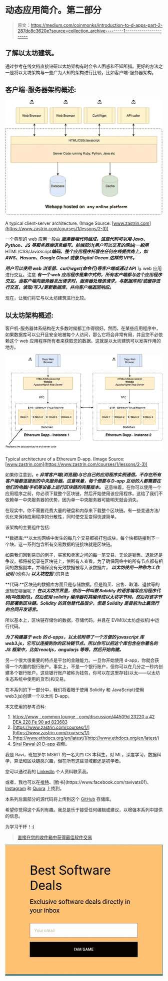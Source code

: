 # 动态应用简介。第二部分

> 原文：<https://medium.com/coinmonks/introduction-to-d-apps-part-2-287dc8c3620e?source=collection_archive---------1----------------------->

## 了解以太坊建筑。

通过参考在线文档直接钻研以太坊架构有时会令人困惑和不知所措。更好的方法之一是将以太坊架构与一些广为人知的架构进行比较，比如客户端-服务器架构。

## 客户端-服务器架构概述:

![](img/4f190bf55cf223d355dcd8c3d886b8da.png)

A typical client-server architecture. (Image Source: [www.zastrin.com](https://www.zastrin.com/courses/1/lessons/2-3))

一个典型的 web 应用一般由 ***服务器端代码组成，这些代码可以用 Java、Python、JS*** ***等服务器端语言编写。前端部分(用户可以交互的网站)一般用***HTML/CSS/JavaScript***编码。整个应用程序托管在任何在线提供商上，如 AWS、Hasura、Google Cloud 或像 Digital Ocean 这样的 VPS。***

***用户可以使用 web 浏览器、curl/wget(命令行)等客户端或通过 API*** 与 web 应用进行交互。注意 ***有一个 web 应用程序是集中式的，所有客户端都与这个应用程序交互。当客户端向服务器发出请求时，服务器处理该请求，与数据库和/或缓存进行交互，读取/写入/更新数据库，并向客户端返回响应。***

现在，让我们将它与以太坊建筑进行比较。

## 以太坊架构概述:

客户机-服务器体系结构在大多数时候都工作得很好。然而，在某些应用程序中，如果数据库可以公开且安全地被每个人访问，那么它将会非常有用，并且您不必依赖这个 web 应用程序所有者来获取您的数据。这就是以太坊建筑可以发挥作用的地方。

![](img/0b4d76beadb942a4156d0543db9a9067.png)

Typical architecture of a Ethereum D-app. (Image Source: [www.zastrin.com](https://www.zastrin.com/courses/1/lessons/2-3))

如果你注意到，e ***非常客户端(浏览器)与它自己的应用程序实例通信。不存在所有客户端都连接到的中央服务器。这意味着，每个想要与 D-app 互动的人都需要在他们的电脑/手机等设备上运行区块链的完整版本。*** 这意味着，在你可以使用一个应用程序之前，你必须下载整个区块链，然后开始使用该应用程序。这给了我们不依赖单一中央服务器的优势，因为单一中央服务器可能明天就会消失。

在现实中，你不需要花费大量的硬盘和内存来下载整个区块链。有一些变通方法/优化来保持应用程序的分散性，同时使交互变得快速简单。

该架构的主要组件包括:

**数据库:**以太坊网络中发生的每几个交易都被打包成块，每个块都链接到下一个块。这一系列包含所有交易数据的链接块就是区块链。

如果我们回到易贝的例子，买家和卖家之间的每一笔交易，无论是销售、退款还是争议，都将被记录在区块链上，供所有人查看。为了确保网络中的所有节点都有相同的数据副本，并确保没有无效数据被写入该数据库， ***以太坊使用一种称为工作证明*** (也称为 ***以太坊挖掘*** )的算法

**代码:**区块链的数据库方面只是存储数据。但是购买、出售、取消、退款等的逻辑在哪里呢？ ***在以太坊世界里，你用一种叫做 Solidity 的语言编写应用程序代码(叫做契约)。然后使用 solidity 编译器将其编译成以太坊字节码，然后将该字节码部署到区块链。Solidity 的其他替代品很少，但是 Solidity 是目前为止最流行的合同开发语言。***

所以基本上，区块链存储你的数据，存储代码，并且在 EVM(以太坊虚拟机)中运行代码。

***为了构建基于 web 的 d-apps，以太坊附带了一个方便的 javascript 库 web3.js，它可以连接到你的区块链节点。所以你可以把这个库包含在你著名的 JS 框架中，比如 reactjs，angularjs 等等，然后开始构建。***

另一个很大很重要的特点是平台的金融能力。一旦你开始使用 d-app，你就会获得一个内置的银行账户。事实上，不是一个银行账户，但你可以在几分之一秒内创建多个银行账户。这些银行账户被称为钱包，你可以在这里存钱(以太——以太坊生态系统中使用的货币)和交易。

在本系列的下一部分中，我们将着眼于使用 Solidity 和 JavaScript(使用 web3.js)创建一个以太坊 D-app。

本文使用的参考资料:

1.  [https://www . common lounge . com/discussion/44509d 23220 a 42 DEA 228 Fe 90 ad 823683](https://www.commonlounge.com/discussion/44509d23220a42dea228fe90ad823683)
2.  [https://www.zastrin.com/courses/1/](https://www.zastrin.com/courses/1/)
3.  [http://www.ethdocs.org/en/latest/](http://www.ethdocs.org/en/latest/)
4.  [Siral Rawal 的 D-app 视频](https://www.youtube.com/watch?v=gSQXq2_j-mw)。

我是 Ravi，班加罗尔 MSRIT 的一名大四 CS 本科生，对 ML，深度学习，数据科学，算法和区块链感兴趣，但在所有这些领域都还是初学者。

您可以通过我的 [LinkedIn](https://www.linkedin.com/in/ravi-vats-5ab8a910b/) 个人资料联系我。

或者，我也可以在[推特](https://twitter.com/ravivats_)、[脸书](https://www.facebook.com/ravivats01)、 [Instagram](https://www.instagram.com/ravivats_/) 和 [Quora](https://www.quora.com/profile/Ravi-Vats-5) 上找到。

本系列后面部分的源代码将上传到这个 [GitHub](https://github.com/ravivats/ethereum-complaint-dapp) 存储库。

希望你觉得这个系列有趣。我总是乐于接受任何编辑或建议，以增强本系列中提供的信息。

为学习干杯！:)

> [直接在您的收件箱中获得最佳软件交易](https://coincodecap.com/?utm_source=coinmonks)

[![](img/7c0b3dfdcbfea594cc0ae7d4f9bf6fcb.png)](https://coincodecap.com/?utm_source=coinmonks)